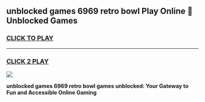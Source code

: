 
## unblocked games 6969 retro bowl Play Online 👋 Unblocked Games
<h3>
<a href="https://premium.freeplayer.one?title=unblocked_games_6969_retro_bowl&ref=19F">CLICK TO PLAY</a></h3>
<hr>

<h3>
<a href="https://premium.freeplayer.one?title=unblocked_games_6969_retro_bowl&ref=19F">CLICK 2 PLAY</a>
  
</h3>

<a href="https://premium.freeplayer.one?title=unblocked_games_6969_retro_bowl&ref=19F"><img src="https://clearcache.store/games.png"></a>


**unblocked games 6969 retro bowl games unblocked: Your Gateway to Fun and Accessible Online Gaming**
